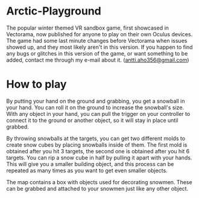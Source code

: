 # Arctic-Playground
The popular winter themed VR sandbox game, first showcased in Vectorama, now published for anyone to play on their own Oculus devices.
The game had some last minute changes before Vectorama when issues showed up, and they most likely aren't in this version. If you happen to find any bugs or glitches in this version of the game, or want something to be added, contact me through my e-mail about it. (antti.aho356@gmail.com)

# How to play
By putting your hand on the ground and grabbing, you get a snowball in your hand.
You can roll it on the ground to increase the snowball's size.
With any object in your hand, you can pull the trigger on your controller to connect it to the ground or another object, so it will stay in place until grabbed.

By throwing snowballs at the targets, you can get two different molds to create snow cubes by placing snowballs inside of them.
The first mold is obtained after you hit 3 targets, the second one is obtained after you hit 6 targets.
You can rip a snow cube in half by pulling it apart with your hands. This will give you a smaller building object, and this process can be repeated as many times as you want to get even smaller objects.

The map contains a box with objects used for decorating snowmen. These can be grabbed and attached to your snowmen just like any other object.
